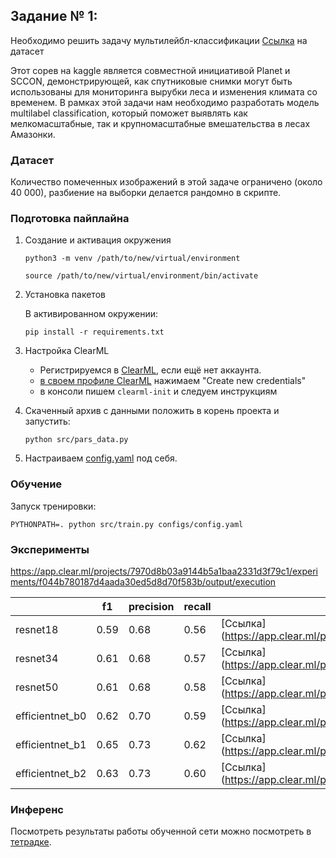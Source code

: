 ## Задание № 1:
Необходимо решить задачу мультилейбл-классификации
[Ссылка](https://www.kaggle.com/datasets/nikitarom/planets-dataset) на датасет

Этот сорев на kaggle является совместной инициативой Planet и SCCON, демонстрирующей, как спутниковые снимки могут быть использованы для мониторинга вырубки леса и изменения климата со временем. В рамках этой задачи нам необходимо разработать модель multilabel classification, который поможет выявлять как мелкомасштабные, так и крупномасштабные вмешательства в лесах Амазонки.

### Датасет

Количество помеченных изображений в этой задаче ограничено (около 40 000), разбиение на выборки делается рандомно в скрипте.





### Подготовка пайплайна

1. Создание и активация окружения
    ```
    python3 -m venv /path/to/new/virtual/environment
    ```
    ```
    source /path/to/new/virtual/environment/bin/activate
    ```

2. Установка пакетов

    В активированном окружении:
    ```
    pip install -r requirements.txt
    ```

3. Настройка ClearML
   - Регистрируемся в [ClearML](https://app.community.clear.ml/), если ещё нет аккаунта.
   - [в своем профиле ClearML](https://app.community.clear.ml/profile) нажимаем "Create new credentials"
   - в консоли пишем `clearml-init` и следуем инструкциям

4. Скаченный архив с данными положить в корень проекта и запустить:
    ```
    python src/pars_data.py
    ```

5. Настраиваем [config.yaml](configs/config.yaml) под себя.

### Обучение

Запуск тренировки:

```
PYTHONPATH=. python src/train.py configs/config.yaml
```
### Эксперименты 
https://app.clear.ml/projects/7970d8b03a9144b5a1baa2331d3f79c1/experiments/f044b780187d4aada30ed5d8d70f583b/output/execution

|  | f1 | precision | recall | link to exp |
| --- | --- | --- | --- | --- |
| resnet18 | 0.59 | 0.68 | 0.56 | [Ссылка] (https://app.clear.ml/projects/7970d8b03a9144b5a1baa2331d3f79c1/experiments/f044b780187d4aada30ed5d8d70f583b/output/execution) |
| resnet34 | 0.61 | 0.68 | 0.57 | [Ссылка] (https://app.clear.ml/projects/7970d8b03a9144b5a1baa2331d3f79c1/experiments/22ea7d71b0b645bdbe6e2121a5a6966c/output/execution) |
| resnet50 | 0.61 | 0.68 | 0.58 | [Ссылка] (https://app.clear.ml/projects/7970d8b03a9144b5a1baa2331d3f79c1/experiments/559be76ef2dc4ce3a02f148a6f54ca64/output/execution) |
| efficientnet_b0 | 0.62 | 0.70 | 0.59 | [Ссылка] (https://app.clear.ml/projects/7970d8b03a9144b5a1baa2331d3f79c1/experiments/e57eceb101e64013a711784f294ce246/output/execution) |
| efficientnet_b1 | 0.65 | 0.73 | 0.62 | [Ссылка]  (https://app.clear.ml/projects/7970d8b03a9144b5a1baa2331d3f79c1/experiments/d13ba66d196342079fbf05e1c6bef89c/output/execution) |
| efficientnet_b2 | 0.63 | 0.73 | 0.60 | [Ссылка] (https://app.clear.ml/projects/7970d8b03a9144b5a1baa2331d3f79c1/experiments/630b5843a30e49e880b9b12a6d5f94f6/output/execution) |
### Инференс

Посмотреть результаты работы обученной сети можно посмотреть в [тетрадке](notebooks/inference.ipynb).